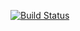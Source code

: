[![Build Status](https://travis-ci.com/LimeEng/HashingService.svg?branch=master)](https://travis-ci.com/LimeEng/HashingService)
